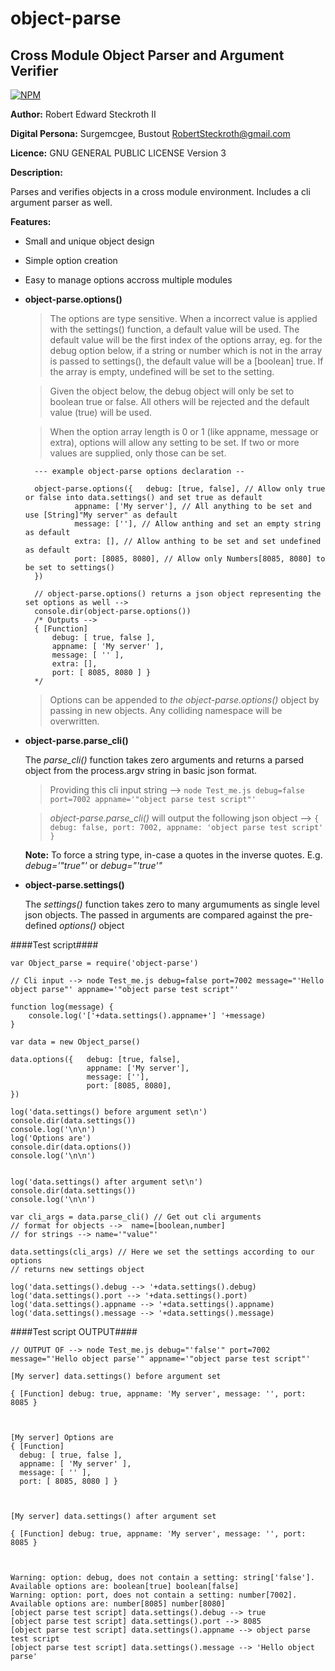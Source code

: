# object-parse 
## Cross Module Object Parser and Argument Verifier  

  [![NPM](https://nodei.co/npm/object-parse.png?downloads=true)](https://nodei.co/npm/object-parse/)

**Author:** Robert Edward Steckroth II

**Digital Persona:** Surgemcgee, Bustout <RobertSteckroth@gmail.com>

**Licence:** GNU GENERAL PUBLIC LICENSE Version 3
 
**Description:**

Parses and verifies objects in a cross module environment.  Includes a cli argument parser as well.

**Features:**   

* Small and unique object design
* Simple option creation
* Easy to manage options accross multiple modules


* **object-parse.options()**

    > The options are type sensitive. When a incorrect value is applied with the settings() function, a default value will be used. The default value will be the first index of the options array, eg. for the debug option below, if a string or number which is not in the array is passed to settings(), the default value will be a [boolean] true. If the array is empty, undefined will be set to the setting.

    > Given the object below, the debug object will only be set to boolean true or false. All others will be rejected and the default value (true) will be used.

    > When the option array length is 0 or 1 (like appname, message or extra), options will allow any setting to be set. If two or more values are supplied, only those can be set.

        --- example object-parse options declaration --
        
        object-parse.options({   debug: [true, false], // Allow only true or false into data.settings() and set true as default
                 appname: ['My server'], // All anything to be set and use [String]"My server" as default
                 message: [''], // Allow anthing and set an empty string as default 
                 extra: [], // Allow anthing to be set and set undefined as default
                 port: [8085, 8080], // Allow only Numbers[8085, 8080] to be set to settings()
        })
        
        // object-parse.options() returns a json object representing the set options as well -->
        console.dir(object-parse.options())
        /* Outputs -->
        { [Function]
            debug: [ true, false ],
            appname: [ 'My server' ],
            message: [ '' ],
            extra: [],
            port: [ 8085, 8080 ] }
        */


    > Options can be appended to _the object-parse.options()_ object by passing in new objects. Any colliding namespace will be overwritten.
    

* **object-parse.parse_cli()**

    The _parse_cli()_ function takes zero arguments and returns a parsed object from the process.argv string in basic json format.  
    
    > Providing this cli input string --> ```node Test_me.js debug=false port=7002 appname='"object parse test script"'```
    
    > _object-parse.parse_cli()_ will output the following json object --> ```{ debug: false, port: 7002, appname: 'object parse test script' }```
    
    __Note:__ To force a string type, in-case a quotes in the inverse quotes. E.g. _debug='"true"'_ or _debug="'true'"_
            
        
* **object-parse.settings()**

    The _settings()_ function takes zero to many argumuments as single level json objects. The passed in arguments are compared against the pre-defined _options()_ object
    
        


####Test script####
```
var Object_parse = require('object-parse')

// Cli input --> node Test_me.js debug=false port=7002 message="'Hello object parse"' appname='"object parse test script"'

function log(message) {
    console.log('['+data.settings().appname+'] '+message)
}

var data = new Object_parse()

data.options({   debug: [true, false],
                 appname: ['My server'],
                 message: [''],
                 port: [8085, 8080],
})

log('data.settings() before argument set\n')
console.dir(data.settings())
console.log('\n\n')
log('Options are')
console.dir(data.options())
console.log('\n\n')


log('data.settings() after argument set\n')
console.dir(data.settings())
console.log('\n\n')

var cli_args = data.parse_cli() // Get out cli arguments
// format for objects -->  name=[boolean,number]
// for strings --> name='"value"'

data.settings(cli_args) // Here we set the settings according to our options
// returns new settings object

log('data.settings().debug --> '+data.settings().debug)
log('data.settings().port --> '+data.settings().port)
log('data.settings().appname --> '+data.settings().appname)
log('data.settings().message --> '+data.settings().message)

```
####Test script OUTPUT####
``` 
// OUTPUT OF --> node Test_me.js debug="'false'" port=7002 message="'Hello object parse'" appname='"object parse test script"'

[My server] data.settings() before argument set

{ [Function] debug: true, appname: 'My server', message: '', port: 8085 }



[My server] Options are
{ [Function]
  debug: [ true, false ],
  appname: [ 'My server' ],
  message: [ '' ],
  port: [ 8085, 8080 ] }



[My server] data.settings() after argument set

{ [Function] debug: true, appname: 'My server', message: '', port: 8085 }



Warning: option: debug, does not contain a setting: string['false']. Available options are: boolean[true] boolean[false] 
Warning: option: port, does not contain a setting: number[7002]. Available options are: number[8085] number[8080] 
[object parse test script] data.settings().debug --> true
[object parse test script] data.settings().port --> 8085
[object parse test script] data.settings().appname --> object parse test script
[object parse test script] data.settings().message --> 'Hello object parse'

```







 


